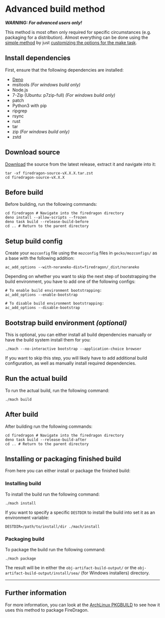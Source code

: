 # Advanced build method

***WARNING: For advanced users only!***

This method is most often only required for specific circumstances (e.g. packaging for a distribution). Almost everything can be done using the [simple method](./simple.md) by just [customizing the options for the make task](../make.md).

## Install dependencies

First, ensure that the following dependencies are installed:

- [Deno](https://deno.com/)
- msitools *(For windows build only)*
- Node.js
- 7-Zip (Ubuntu: p7zip-full) *(For windows build only)*
- patch
- Python3 with pip
- ripgrep
- rsync
- rust
- tar
- zip *(For windows build only)*
- zstd

## Download source

[Download](https://gitlab.com/garuda-linux/firedragon/firedragon12/-/releases/permalink/latest/downloads/firedragon-source.tar.zst) the source from the latest release, extract it and navigate into it:

``` shell
tar -xf firedragon-source-vX.X.X.tar.zst
cd firedragon-source-vX.X.X
```

## Before build

Before building, run the following commands:

``` shell
cd firedragon # Navigate into the firedragon directory
deno install --allow-scripts --frozen
deno task build --release-build-before
cd .. # Return to the parent directory
```

## Setup build config

Create your `mozconfig` file using the `mozconfig` files in `gecko/mozconfigs/` as a base with the following addition:

``` shell
ac_add_options --with-noraneko-dist=firedragon/_dist/noraneko
```

Depending on whether you want to skip the next step of bootstrapping the build environment, you have to add one of the following configs:

``` shell
# To enable build environment bootstrapping:
ac_add_options --enable-bootstrap

# To disable build environment bootstrapping:
ac_add_options --disable-bootstrap
```

## Bootstrap build environment *(optional)*

This is optional, you can either install all build dependencies manually or have the build system install them for you:

``` shell
./mach --no-interactive bootstrap --application-choice browser
```

If you want to skip this step, you will likely have to add additional build configuration, as well as manually install required dependencies.

## Run the actual build

To run the actual build, run the following command:

``` shell
./mach build
```

## After build

After building run the following commands:

``` shell
cd firedragon # Navigate into the firedragon directory
deno task build --release-build-after
cd .. # Return to the parent directory
```

## Installing or packaging finished build

From here you can either install or package the finished build:

### Installing build

To install the build run the following command:

``` shell
./mach install
```

If you want to specify a specific `DESTDIR` to install the build into set it as an environment variable:

``` shell
DESTDIR=/path/to/install/dir ./mach/install
```

### Packaging build

To package the build run the following command:

``` shell
./mach package
```

The result will be in either the `obj-artifact-build-output/` or the `obj-artifact-build-output/install/sea/` (for Windows installers) directory.

---

## Further information

For more information, you can look at the [ArchLinux PKGBUILD](https://gitlab.com/garuda-linux/pkgbuilds/-/blob/main/firedragon/PKGBUILD?ref_type=heads) to see how it uses this method to package FireDragon.
